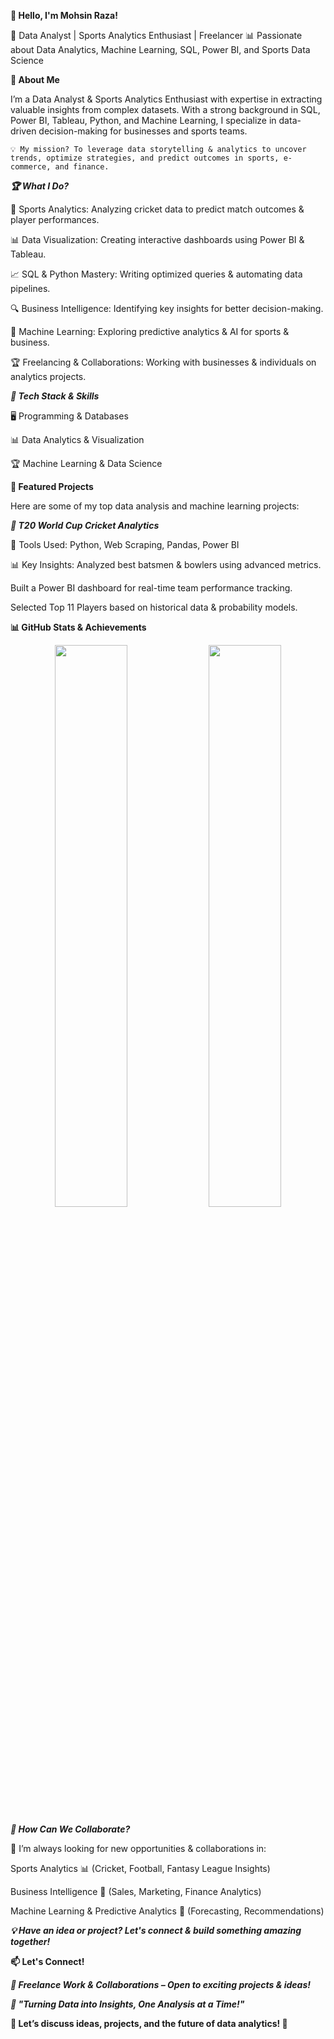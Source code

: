 **👋 Hello, I'm Mohsin Raza!**

🚀 Data Analyst | Sports Analytics Enthusiast | Freelancer
📊 Passionate about Data Analytics, Machine Learning, SQL, Power BI, and Sports Data Science


****🌟 About Me****

I’m a Data Analyst & Sports Analytics Enthusiast with expertise in extracting valuable insights from complex datasets. With a strong background in SQL, Power BI, Tableau, Python, and Machine Learning, I specialize in data-driven decision-making for businesses and sports teams.

    💡 My mission? To leverage data storytelling & analytics to uncover trends, optimize strategies, and predict outcomes in sports, e-commerce, and finance.
    
    

***🏆 What I Do?***


🎯 Sports Analytics: Analyzing cricket data to predict match outcomes & player performances.

📊 Data Visualization: Creating interactive dashboards using Power BI & Tableau.

📈 SQL & Python Mastery: Writing optimized queries & automating data pipelines.

🔍 Business Intelligence: Identifying key insights for better decision-making.

🚀 Machine Learning: Exploring predictive analytics & AI for sports & business.

🏆 Freelancing & Collaborations: Working with businesses & individuals on analytics projects.



***🔧 Tech Stack & Skills***

🖥️ Programming & Databases



📊 Data Analytics & Visualization



🏆 Machine Learning & Data Science




****📂 Featured Projects****


Here are some of my top data analysis and machine learning projects:



***🏏 T20 World Cup Cricket Analytics***


📌 Tools Used: Python, Web Scraping, Pandas, Power BI

📊 Key Insights:
Analyzed best batsmen & bowlers using advanced metrics.

Built a Power BI dashboard for real-time team performance tracking.

Selected Top 11 Players based on historical data & probability models.




****📊 GitHub Stats & Achievements****

<p align="center"> <img src="https://github-readme-stats.vercel.app/api?username=MohsinR11&show_icons=true&theme=radical" width="48%"> <img src="https://github-readme-streak-stats.herokuapp.com/?user=MohsinR11&theme=radical" width="48%"> </p>



***📢 How Can We Collaborate?***


🚀 I’m always looking for new opportunities & collaborations in:


Sports Analytics 📊 (Cricket, Football, Fantasy League Insights)

Business Intelligence 🏢 (Sales, Marketing, Finance Analytics)

Machine Learning & Predictive Analytics 🤖 (Forecasting, Recommendations)



*****💡 Have an idea or project? Let's connect & build something amazing together!*****


****📫 Let's Connect!****


***💼 Freelance Work & Collaborations – Open to exciting projects & ideas!***



***🎯 "Turning Data into Insights, One Analysis at a Time!"***

****💬 Let’s discuss ideas, projects, and the future of data analytics! 🚀****
